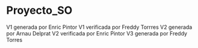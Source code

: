 # Proyecto_SO
V1 generada por Enric Pintor
V1 verificada por Freddy Torrres
V2 generada por Arnau Delprat
V2 verificada por Enric Pintor
V3 generada por Freddy Torres